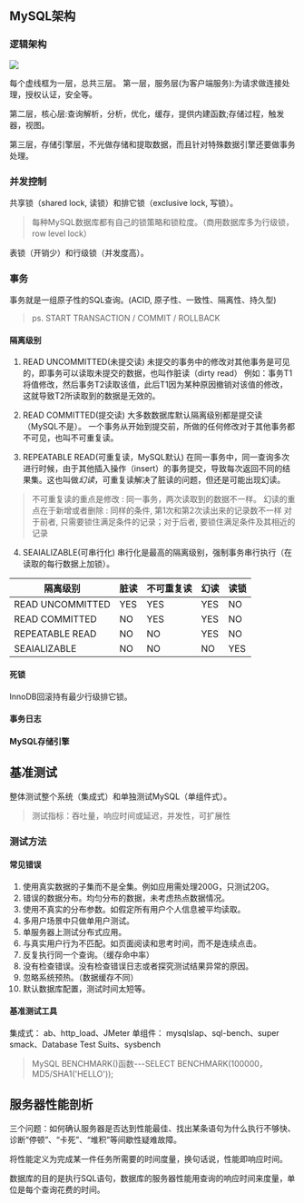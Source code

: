 ## MySQL架构
### 逻辑架构
![](http://pic002.cnblogs.com/images/2012/152332/2012031510324452.png)

每个虚线框为一层，总共三层。
第一层，服务层(为客户端服务):为请求做连接处理，授权认证，安全等。

第二层，核心层:查询解析，分析，优化，缓存，提供内建函数;存储过程，触发器，视图。

第三层，存储引擎层，不光做存储和提取数据，而且针对特殊数据引擎还要做事务处理。

### 并发控制
共享锁（shared lock, 读锁）和排它锁（exclusive lock, 写锁）。
>每种MySQL数据库都有自己的锁策略和锁粒度。（商用数据库多为行级锁， row level lock）

表锁（开销少）和行级锁（并发度高）。

### 事务
事务就是一组原子性的SQL查询。(ACID, 原子性、一致性、隔离性、持久型)
>ps. START TRANSACTION / COMMIT / ROLLBACK

#### 隔离级别
1. READ UNCOMMITTED(未提交读)
未提交的事务中的修改对其他事务是可见的，即事务可以读取未提交的数据，也叫作脏读（dirty read）
例如：事务T1将值修改，然后事务T2读取该值，此后T1因为某种原因撤销对该值的修改，这就导致T2所读取到的数据是无效的。

2. READ COMMITTED(提交读)
大多数数据库默认隔离级别都是提交读（MySQL不是）。
一个事务从开始到提交前，所做的任何修改对于其他事务都不可见，也叫不可重复读。

3. REPEATABLE READ(可重复读，MySQL默认)
在同一事务中，同一查询多次进行时候，由于其他插入操作（insert）的事务提交，导致每次返回不同的结果集。这也叫做*幻读*，可重复读解决了脏读的问题，但还是可能出现幻读。

>不可重复读的重点是修改 : 同一事务，两次读取到的数据不一样。
幻读的重点在于新增或者删除 : 同样的条件, 第1次和第2次读出来的记录数不一样
对于前者, 只需要锁住满足条件的记录；对于后者, 要锁住满足条件及其相近的记录

4. SEAIALIZABLE(可串行化)
串行化是最高的隔离级别，强制事务串行执行（在读取的每行数据上加锁）。

| 隔离级别 | 脏读 | 不可重复读 | 幻读 | 读锁 |
| --- | --- | --- | --- | --- |
| READ UNCOMMITTED | YES | YES | YES | NO |
| READ COMMITTED | NO | YES | YES | NO |
| REPEATABLE READ | NO | NO | YES | NO |
| SEAIALIZABLE | NO | NO | NO | YES |

#### 死锁
InnoDB回滚持有最少行级排它锁。

#### 事务日志

#### MySQL存储引擎


## 基准测试
整体测试整个系统（集成式）和单独测试MySQL（单组件式）。
>测试指标：吞吐量，响应时间或延迟，并发性，可扩展性

### 测试方法
#### 常见错误
1. 使用真实数据的子集而不是全集。例如应用需处理200G，只测试20G。
2. 错误的数据分布。均匀分布的数据，未考虑热点数据情况。
3. 使用不真实的分布参数。如假定所有用户个人信息被平均读取。
4. 多用户场景中只做单用户测试。
5. 单服务器上测试分布式应用。
6. 与真实用户行为不匹配。如页面阅读和思考时间，而不是连续点击。
7. 反复执行同一个查询。（缓存命中率）
8. 没有检查错误。没有检查错误日志或者探究测试结果异常的原因。
9. 忽略系统预热。（数据缓存不同）
10. 默认数据库配置，测试时间太短等。

#### 基准测试工具
集成式： ab、http_load、JMeter
单组件： mysqlslap、sql-bench、super smack、Database Test Suits、sysbench
>MySQL BENCHMARK()函数---SELECT BENCHMARK(100000，MD5/SHA1('HELLO'));


## 服务器性能剖析
三个问题：如何确认服务器是否达到性能最佳、找出某条语句为什么执行不够快、诊断“停顿”、“卡死”、“堆积”等间歇性疑难故障。

将性能定义为完成某一件任务所需要的时间度量，换句话说，性能即响应时间。

数据库的目的是执行SQL语句，数据库的服务器性能用查询的响应时间来度量，单位是每个查询花费的时间。


























